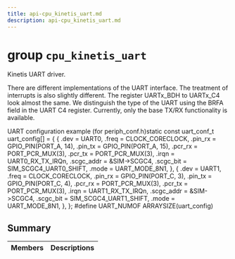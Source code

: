 ```yaml
---
title: api-cpu_kinetis_uart.md
description: api-cpu_kinetis_uart.md
---
```

# group `cpu_kinetis_uart` 

Kinetis UART driver.

There are different implementations of the UART interface. The treatment of interrupts is also slightly different. The register UARTx_BDH to UARTx_C4 look almost the same. We distinguish the type of the UART using the BRFA field in the UART C4 register. Currently, only the base TX/RX functionality is available.

UART configuration example (for periph_conf.h)static const uart_conf_t uart_config[] = {
    {
        .dev    = UART0,
        .freq   = CLOCK_CORECLOCK,
        .pin_rx = GPIO_PIN(PORT_A, 14),
        .pin_tx = GPIO_PIN(PORT_A, 15),
        .pcr_rx = PORT_PCR_MUX(3),
        .pcr_tx = PORT_PCR_MUX(3),
        .irqn   = UART0_RX_TX_IRQn,
        .scgc_addr = &SIM->SCGC4,
        .scgc_bit = SIM_SCGC4_UART0_SHIFT,
        .mode   = UART_MODE_8N1,
    },
    {
        .dev    = UART1,
        .freq   = CLOCK_CORECLOCK,
        .pin_rx = GPIO_PIN(PORT_C, 3),
        .pin_tx = GPIO_PIN(PORT_C, 4),
        .pcr_rx = PORT_PCR_MUX(3),
        .pcr_tx = PORT_PCR_MUX(3),
        .irqn   = UART1_RX_TX_IRQn,
        .scgc_addr = &SIM->SCGC4,
        .scgc_bit = SIM_SCGC4_UART1_SHIFT,
        .mode   = UART_MODE_8N1,
    },
};
#define UART_NUMOF          ARRAYSIZE(uart_config)

## Summary

 Members                        | Descriptions                                
--------------------------------|---------------------------------------------

